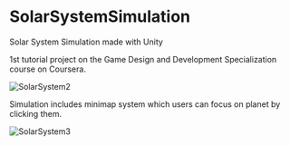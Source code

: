 # SolarSystemSimulation
Solar System Simulation made with Unity

1st tutorial project on the Game Design and Development Specialization course on Coursera.

![SolarSystem2](https://user-images.githubusercontent.com/55928282/113059397-11963a00-91b8-11eb-983a-bbdeb0c061df.png)



Simulation includes minimap system which users can focus on planet by clicking them.

![SolarSystem3](https://user-images.githubusercontent.com/55928282/113059467-283c9100-91b8-11eb-9dac-f5b33fdf6432.PNG)
